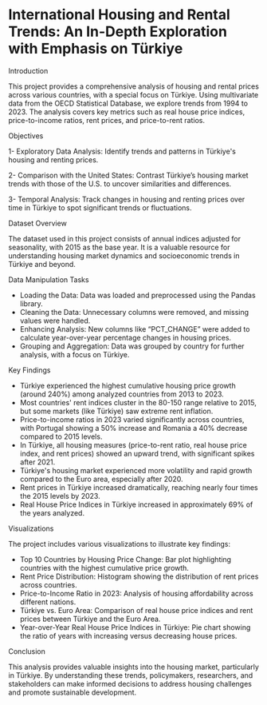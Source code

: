 # International Housing and Rental Trends: An In-Depth Exploration with Emphasis on Türkiye


Introduction

This project provides a comprehensive analysis of housing and rental prices across various countries, with a special focus on Türkiye. Using multivariate data from the OECD Statistical Database, we explore trends from 1994 to 2023. The analysis covers key metrics such as real house price indices, price-to-income ratios, rent prices, and price-to-rent ratios.



Objectives

1- Exploratory Data Analysis: Identify trends and patterns in Türkiye's housing and renting prices.

2- Comparison with the United States: Contrast Türkiye’s housing market trends with those of the U.S. to uncover similarities and differences.

3- Temporal Analysis: Track changes in housing and renting prices over time in Türkiye to spot significant trends or fluctuations.



Dataset Overview

The dataset used in this project consists of annual indices adjusted for seasonality, with 2015 as the base year. It is a valuable resource for understanding housing market dynamics and socioeconomic trends in Türkiye and beyond.



Data Manipulation Tasks

- Loading the Data: Data was loaded and preprocessed using the Pandas library.
- Cleaning the Data: Unnecessary columns were removed, and missing values were handled.
- Enhancing Analysis: New columns like “PCT_CHANGE” were added to calculate year-over-year percentage changes in housing prices.
- Grouping and Aggregation: Data was grouped by country for further analysis, with a focus on Türkiye.



Key Findings

- Türkiye experienced the highest cumulative housing price growth (around 240%) among analyzed countries from 2013 to 2023.
- Most countries' rent indices cluster in the 80-150 range relative to 2015, but some markets (like Türkiye) saw extreme rent inflation.
- Price-to-income ratios in 2023 varied significantly across countries, with Portugal showing a 50% increase and Romania a 40% decrease compared to 2015 levels.
- In Türkiye, all housing measures (price-to-rent ratio, real house price index, and rent prices) showed an upward trend, with significant spikes after 2021.
- Türkiye's housing market experienced more volatility and rapid growth compared to the Euro area, especially after 2020.
- Rent prices in Türkiye increased dramatically, reaching nearly four times the 2015 levels by 2023.
- Real House Price Indices in Türkiye increased in approximately 69% of the years analyzed.



Visualizations

The project includes various visualizations to illustrate key findings:

- Top 10 Countries by Housing Price Change: Bar plot highlighting countries with the highest cumulative price growth.
- Rent Price Distribution: Histogram showing the distribution of rent prices across countries.
- Price-to-Income Ratio in 2023: Analysis of housing affordability across different nations.
- Türkiye vs. Euro Area: Comparison of real house price indices and rent prices between Türkiye and the Euro Area.
- Year-over-Year Real House Price Indices in Türkiye: Pie chart showing the ratio of years with increasing versus decreasing house prices.



Conclusion

This analysis provides valuable insights into the housing market, particularly in Türkiye. By understanding these trends, policymakers, researchers, and stakeholders can make informed decisions to address housing challenges and promote sustainable development.
